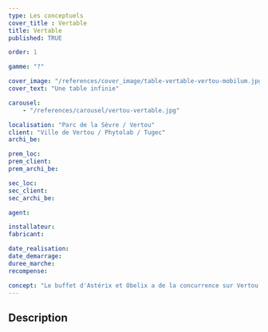 ```yaml
---
type: Les conceptuels
cover_title : Vertable
title: Vertable
published: TRUE

order: 1

gamme: "?"

cover_image: "/references/cover_image/table-vertable-vertou-mobilum.jpg"
cover_text: "Une table infinie"

carousel:
    - "/references/carousel/vertou-vertable.jpg"

localisation: "Parc de la Sèvre / Vertou"
client: "Ville de Vertou / Phytolab / Tugec"
archi_be:

prem_loc:
prem_client:
prem_archi_be:

sec_loc:
sec_client:
sec_archi_be:

agent:

installateur:
fabricant:

date_realisation:
date_demarrage:
duree_marche:
recompense:

concept: "Le buffet d'Astérix et Obelix a de la concurrence sur Vertou (inverser cover_text et concept ?)"
---
```


## Description
